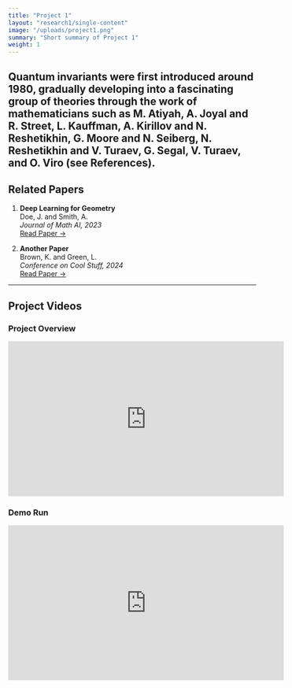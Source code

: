 ```yaml
---
title: "Project 1"
layout: "research1/single-content"
image: "/uploads/project1.png"
summary: "Short summary of Project 1"
weight: 1
---
```


Quantum invariants were first introduced around 1980, gradually developing into a fascinating group of theories through the work of mathematicians such as M. Atiyah, A. Joyal and R. Street, L. Kauffman, A. Kirillov and N. Reshetikhin, G. Moore and N. Seiberg, N. Reshetikhin and V. Turaev, G. Segal, V. Turaev, and O. Viro (see References).
---

## Related Papers

1. **Deep Learning for Geometry**  
   Doe, J. and Smith, A.  
   *Journal of Math AI, 2023*  
   [Read Paper →](https://arxiv.org/abs/1234.5678)

2. **Another Paper**  
   Brown, K. and Green, L.  
   *Conference on Cool Stuff, 2024*  
   [Read Paper →](https://doi.org/10.1000/example)

---

## Project Videos

### Project Overview
<iframe width="560" height="315" 
  src="https://www.youtube.com/embed/XXXX" 
  frameborder="0" allowfullscreen>
</iframe>

### Demo Run
<iframe width="560" height="315" 
  src="https://www.youtube.com/embed/YYYY" 
  frameborder="0" allowfullscreen>
</iframe>

